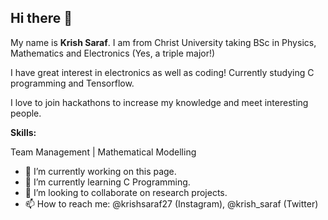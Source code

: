 ## Hi there 👋

My name is **Krish Saraf**. I am from Christ University taking BSc in Physics, Mathematics and Electronics (Yes, a triple major!) 

I have great interest in electronics as well as coding! Currently studying C programming and Tensorflow.

I love to join hackathons to increase my knowledge and meet interesting people.

**Skills:**

Team Management | Mathematical Modelling


- 🔭 I’m currently working on this page.
- 🌱 I’m currently learning C Programming.
- 👯 I’m looking to collaborate on research projects.
- 📫 How to reach me: @krishsaraf27 (Instagram), @krish_saraf (Twitter)
